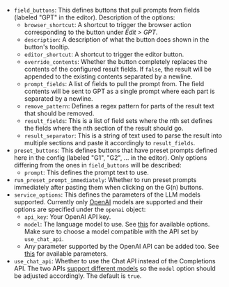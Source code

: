 -   `field_buttons`: This defines buttons that pull prompts from fields (labeled "GPT" in the editor). Description of the options:
    -   `browser_shortcut`: A shortcut to trigger the browser action corresponding to the button under _Edit > GPT_.
    -   `description`: A description of what the button does shown in the button's tooltip.
    -   `editor_shortcut`: A shortcut to trigger the editor button.
    -   `override_contents`: Whether the button completely replaces the contents of the configured result fields. If `false`, the result will be appended to the existing contents separated by a newline.
    -   `prompt_fields`: A list of fields to pull the prompt from. The field contents will be sent to GPT as a single prompt where each part is separated by a newline.
    -   `remove_pattern`: Defines a regex pattern for parts of the result text that should be removed.
    -   `result_fields`: This is a list of field sets where the nth set defines the fields where the nth section of the result should go.
    -   `result_separator`: This is a string of text used to parse the result into multiple sections and paste it accordingly to `result_fields`.
-   `preset_buttons`: This defines buttons that have preset prompts defined here in the config (labeled "G1", "G2", ... in the editor). Only options differing from the ones in `field_buttons` will be described:
    -   `prompt`: This defines the prompt text to use.
-   `run_preset_prompt_immediately`: Whether to run preset prompts immediately after pasting them when clicking on the G(n) buttons.
-   `service_options`: This defines the parameters of the LLM models supported. Currently only [OpenAI](https://platform.openai.com/docs/introduction/overview) models are supported and their options are specified under the `openai` object:
    -   `api_key`: Your OpenAI API key.
    -   `model`: The language model to use. See [this](https://platform.openai.com/docs/models/model-endpoint-compatibility) for available options. Make sure to choose a model compatible with the API set by `use_chat_api`.
    -   Any parameter supported by the OpenAI API can be added too. See [this](https://platform.openai.com/docs/api-reference/completions/create) for available parameters.
-   `use_chat_api`: Whether to use the Chat API instead of the Completions API. The two APIs [support different models](https://platform.openai.com/docs/models/model-endpoint-compatibility) so the `model` option should be adjusted accordingly. The default is `true`.
